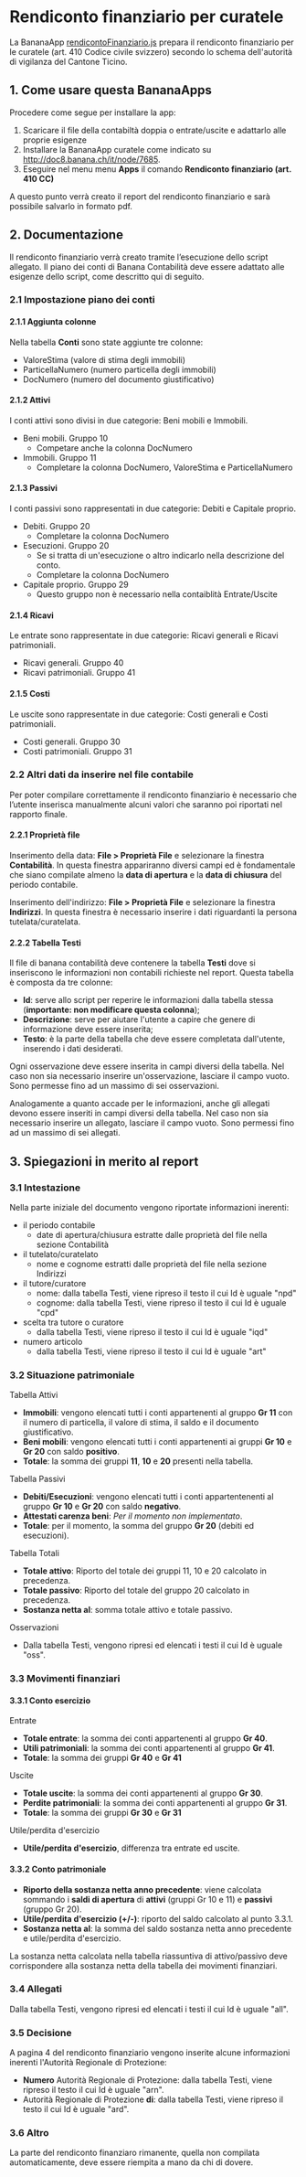 # Rendiconto finanziario per curatele
La BananaApp [rendicontoFinanziario.js](https://raw.githubusercontent.com/BananaAccounting/Ticino/master/Curatele/rendicontoFinanziario.js) prepara il rendiconto finanziario per le curatele (art. 410 Codice civile svizzero) secondo lo schema dell'autorità di vigilanza del Cantone Ticino.

## 1. Come usare questa BananaApps
Procedere come segue per installare la app:

1. Scaricare il file della contabiltà doppia o entrate/uscite e adattarlo alle proprie esigenze
2. Installare la BananaApp curatele come indicato su http://doc8.banana.ch/it/node/7685.
3. Eseguire nel menu menu **Apps** il comando **Rendiconto finanziario (art. 410 CC)**

A questo punto verrà creato il report del rendiconto finanziario e sarà possibile salvarlo in formato pdf.


## 2. Documentazione

Il rendiconto finanziario verrà creato tramite l’esecuzione dello script allegato. 
Il piano dei conti di Banana Contabilità deve essere adattato alle esigenze dello script, come descritto qui di seguito. 
### 2.1 Impostazione piano dei conti 
#### 2.1.1 Aggiunta colonne 
Nella tabella **Conti** sono state aggiunte tre colonne:
* ValoreStima (valore di stima degli immobili)
* ParticellaNumero (numero particella degli immobili)
* DocNumero (numero del documento giustificativo)

#### 2.1.2 Attivi
I conti attivi sono divisi in due categorie: Beni mobili e Immobili.
* Beni mobili. Gruppo 10
  * Competare anche la colonna DocNumero
* Immobili. Gruppo 11
  * Completare la colonna DocNumero, ValoreStima e ParticellaNumero

#### 2.1.3 Passivi
I conti passivi sono rappresentati in due categorie: Debiti e Capitale proprio.
* Debiti. Gruppo 20
  * Completare la colonna DocNumero
* Esecuzioni. Gruppo 20
  * Se si tratta di un'esecuzione o altro indicarlo nella descrizione del conto. 
  * Completare la colonna DocNumero
* Capitale proprio. Gruppo 29
  * Questo gruppo non è necessario nella contaiblità Entrate/Uscite

#### 2.1.4 Ricavi
Le entrate sono rappresentate in due categorie: Ricavi generali e Ricavi patrimoniali.
* Ricavi generali. Gruppo 40
* Ricavi patrimoniali. Gruppo 41

#### 2.1.5 Costi
Le uscite sono rappresentate in due categorie: Costi generali e Costi patrimoniali.
* Costi generali. Gruppo 30
* Costi patrimoniali. Gruppo 31

### 2.2 Altri dati da inserire nel file contabile
Per poter compilare correttamente il rendiconto finanziario è necessario che l’utente inserisca manualmente alcuni valori che saranno poi riportati nel rapporto finale.
#### 2.2.1 Proprietà file
Inserimento della data: **File > Proprietà File** e selezionare la finestra **Contabilità**. In questa finestra appariranno diversi campi ed è fondamentale che siano compilate almeno la **data di apertura** e la **data di chiusura** del periodo contabile.

Inserimento dell'indirizzo: **File > Proprietà File** e selezionare la finestra **Indirizzi**.
In questa finestra è necessario inserire i dati riguardanti la persona tutelata/curatelata.

#### 2.2.2 Tabella Testi
Il file di banana contabilità deve contenere la tabella **Testi** dove si inseriscono le informazioni non contabili richieste nel report. Questa tabella è composta da tre colonne:
* **Id**: serve allo script per reperire le informazioni dalla tabella stessa (**importante: non modificare questa colonna**);
* **Descrizione**: serve per aiutare l'utente a capire che genere di informazione deve essere inserita;
* **Testo**: è la parte della tabella che deve essere completata dall'utente, inserendo i dati desiderati.

Ogni osservazione deve essere inserita in campi diversi della tabella. Nel caso non sia necessario inserire un'osservazione, lasciare il campo vuoto. Sono permesse fino ad un massimo di sei osservazioni.

Analogamente a quanto accade per le informazioni, anche gli allegati devono essere inseriti in campi diversi della tabella. Nel caso non sia necessario inserire un allegato, lasciare il campo vuoto. Sono permessi fino ad un massimo di sei allegati.


## 3. Spiegazioni in merito al report 
### 3.1 Intestazione
Nella parte iniziale del documento vengono riportate informazioni inerenti:
* il periodo contabile
	* date di apertura/chiusura estratte dalle proprietà del file nella sezione Contabilità
* il tutelato/curatelato
	* nome e cognome estratti dalle proprietà del file nella sezione Indirizzi
* il tutore/curatore
	* nome: dalla tabella Testi, viene ripreso il testo il cui Id è uguale "npd"
	* cognome: dalla tabella Testi, viene ripreso il testo il cui Id è uguale "cpd"
* scelta tra tutore o curatore
	* dalla tabella Testi, viene ripreso il testo il cui Id è uguale "iqd"
* numero articolo
	* dalla tabella Testi, viene ripreso il testo il cui Id è uguale "art"

### 3.2 Situazione patrimoniale
Tabella Attivi
* **Immobili**: vengono elencati tutti i conti appartenenti al gruppo **Gr 11** con il numero di particella, il valore di stima, il saldo e il documento giustificativo.
* **Beni mobili**: vengono elencati tutti i conti appartenenti ai gruppi **Gr 10** e **Gr 20** con saldo **positivo**.
* **Totale**: la somma dei gruppi **11**, **10** e **20** presenti nella tabella.

Tabella Passivi
* **Debiti/Esecuzioni**: vengono elencati tutti i conti appartentenenti al gruppo **Gr 10** e **Gr 20** con saldo **negativo**.
* **Attestati carenza beni**: _Per il momento non implementato_.
* **Totale**: per il momento, la somma del gruppo **Gr 20** (debiti ed esecuzioni). 

Tabella Totali
* **Totale attivo**: Riporto del totale dei gruppi 11, 10 e 20 calcolato in precedenza.
* **Totale passivo**: Riporto del totale del gruppo 20 calcolato in precedenza.
* **Sostanza netta al**: somma totale attivo e totale passivo.

Osservazioni
* Dalla tabella Testi, vengono ripresi ed elencati i testi il cui Id è uguale "oss".

### 3.3 Movimenti finanziari
#### 3.3.1 Conto esercizio
Entrate
* **Totale entrate**: la somma dei conti appartenenti al gruppo **Gr 40**. 
* **Utili patrimoniali**: la somma dei conti appartenenti al gruppo **Gr 41**.
* **Totale**: la somma dei gruppi **Gr 40** e **Gr 41**

Uscite
* **Totale uscite**: la somma dei conti appartenenti al gruppo **Gr 30**. 
* **Perdite patrimoniali**: la somma dei conti appartenenti al gruppo **Gr 31**. 
* **Totale**: la somma dei gruppi **Gr 30** e **Gr 31**

Utile/perdita d'esercizio
* **Utile/perdita d'esercizio**, differenza tra entrate ed uscite.

#### 3.3.2 Conto patrimoniale
* **Riporto della sostanza netta anno precedente**: viene calcolata sommando i **saldi di apertura** di **attivi** (gruppi Gr 10 e 11) e **passivi** (gruppo Gr 20).
* **Utile/perdita d'esercizio (+/-)**: riporto del saldo calcolato al punto 3.3.1.
* **Sostanza netta al**: la somma del saldo sostanza netta anno precedente e utile/perdita d'esercizio.

La sostanza netta calcolata nella tabella riassuntiva di attivo/passivo deve corrispondere alla sostanza netta della tabella dei movimenti finanziari.

### 3.4 Allegati
Dalla tabella Testi, vengono ripresi ed elencati i testi il cui Id è uguale "all".

### 3.5 Decisione
A pagina 4 del rendiconto finanziario vengono inserite alcune informazioni inerenti l'Autorità Regionale di Protezione:
* **Numero** Autorità Regionale di Protezione: dalla tabella Testi, viene ripreso il testo il cui Id è uguale "arn".
* Autorità Regionale di Protezione **di**: dalla tabella Testi, viene ripreso il testo il cui Id è uguale "ard".

### 3.6 Altro
La parte del rendiconto finanziaro rimanente, quella non compilata automaticamente, deve essere riempita a mano da chi di dovere.


